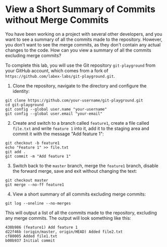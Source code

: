 # View a Short Summary of Commits without Merge Commits

You have been working on a project with several other developers, and you want to see a summary of all the commits made to the repository. However, you don't want to see the merge commits, as they don't contain any actual changes to the code. How can you view a summary of all the commits excluding merge commits?

To complete this lab, you will use the Git repository `git-playground` from your GitHub account, which comes from a fork of `https://github.com/labex-labs/git-playground.git`.

1. Clone the repository, navigate to the directory and configure the identity:
```shell
git clone https://github.com/your-username/git-playground.git
cd git-playground
git config --global user.name "your-username"
git config --global user.email "your-email"
```
2. Create and switch to a branch called `feature1`, create a file called `file.txt` and write `feature 1` into it, add it to the staging area and commit it with the message "Add feature 1":
```shell
git checkout -b feature1
echo "Feature 1" >> file.txt
git add .
git commit -m "Add feature 1"
```
3. Switch back to the `master` branch, merge the `feature1` branch, disable the forward merge, save and exit without changing the text:
```shell
git checkout master
git merge --no-ff feature1
```
4. View a short summary of all commits excluding merge commits:
```shell
git log --oneline --no-merges
```

This will output a list of all the commits made to the repository, excluding any merge commits. The output will look something like this:
```shell
430b986 (feature1) Add feature 1
d22f46b (origin/master, origin/HEAD) Added file2.txt
cf80005 Added file1.txt
b00b937 Initial commit
```
